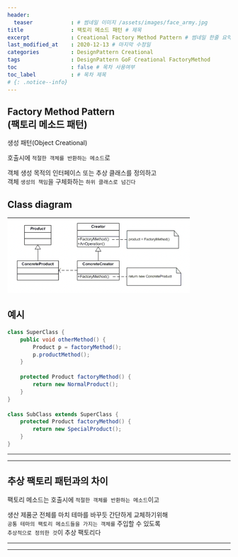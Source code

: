 ```yaml
---
header:
  teaser            : # 썸네일 이미지 /assets/images/face_army.jpg
title               : 팩토리 메소드 패턴 # 제목
excerpt             : Creational Factory Method Pattern # 썸네일 한줄 요약
last_modified_at    : 2020-12-13 # 마지막 수정일
categories          : DesignPattern Creational
tags                : DesignPattern GoF Creational FactoryMethod
toc                 : false # 목차 사용여부
toc_label           : # 목차 제목
# {: .notice--info}
---
```


## Factory Method Pattern<br>(팩토리 메소드 패턴)

생성 패턴(Object Creational)

호출시에 `적절한 객체를 반환하는 메소드`로  

객체 생성 목적의 인터페이스 또는 추상 클래스를 정의하고  
객체 `생성의 책임`을 구체화하는 `하위 클래스로 넘긴다`  

## Class diagram

<img src="/assets/images/posts/2020-12-13-factory_method/diagram.png" alt="클래스_다이어그램">

## 예시

```java
class SuperClass {
    public void otherMethod() {
        Product p = factoryMethod();
        p.productMethod();
    }

    protected Product factoryMethod() {
        return new NormalProduct();
    }
}

class SubClass extends SuperClass {
    protected Product factoryMethod() {
        return new SpecialProduct();
    }
}
```
---
---
## 추상 팩토리 패턴과의 차이

팩토리 메소드는 호출시에 `적절한 객체를 반환하는 메소드`이고

생산 제품군 전체를 마치 테마를 바꾸듯 간단하게 교체하기위해  
`공통 테마의 팩토리 메소드들을 가지는 객체를` 주입할 수 있도록  
`추상적으로 정의한 것`이 추상 팩토리다  



---
---